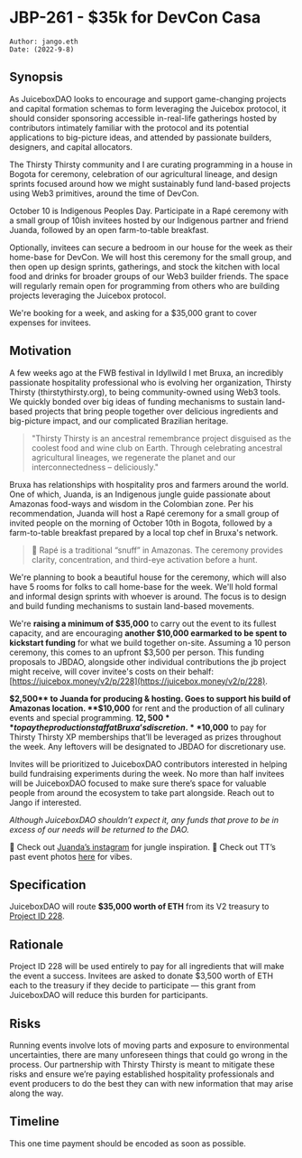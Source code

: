 # JBP-261 - $35k for DevCon Casa
```plain text
Author: jango.eth
Date: (2022-9-8)
```

## Synopsis

As JuiceboxDAO looks to encourage and support game-changing projects and capital formation schemas to form leveraging the Juicebox protocol, it should consider sponsoring accessible in-real-life gatherings hosted by contributors intimately familiar with the protocol and its potential applications to big-picture ideas, and attended by passionate builders, designers, and capital allocators.

The Thirsty Thirsty community and I are curating programming in a house in Bogota for ceremony, celebration of our agricultural lineage, and design sprints focused around how we might sustainably fund land-based projects using Web3 primitives, around the time of DevCon.

October 10 is Indigenous Peoples Day. Participate in a Rapé ceremony with a small group of 10ish invitees hosted by our Indigenous partner and friend Juanda, followed by an open farm-to-table breakfast. 

Optionally, invitees can secure a bedroom in our house for the week as their home-base for DevCon. We will host this ceremony for the small group, and then open up design sprints, gatherings, and stock the kitchen with local food and drinks for broader groups of our Web3 builder friends. The space will regularly remain open for programming from others who are building projects leveraging the Juicebox protocol.

We're booking for a week, and asking for a $35,000 grant to cover expenses for invitees.

## Motivation

A few weeks ago at the FWB festival in Idyllwild I met Bruxa, an incredibly passionate hospitality professional who is evolving her organization, Thirsty Thirsty (thirstythirsty.org), to being community-owned using Web3 tools. We quickly bonded over big ideas of funding mechanisms to sustain land-based projects that bring people together over delicious ingredients and big-picture impact, and our complicated Brazilian heritage. 

> "Thirsty Thirsty is an ancestral remembrance project disguised as the coolest food and wine club on Earth. Through celebrating ancestral agricultural lineages, we regenerate the planet and our interconnectedness – deliciously."

Bruxa has relationships with hospitality pros and farmers around the world. One of which, Juanda, is an Indigenous jungle guide passionate about Amazonas food-ways and wisdom in the Colombian zone. Per his recommendation, Juanda will host a Rapé ceremony for a small group of invited people on the morning of October 10th in Bogota, followed by a farm-to-table breakfast prepared by a local top chef in Bruxa's network. 

> 🐍 Rapé is a traditional “snuff” in Amazonas. The ceremony provides clarity, concentration, and third-eye activation before a hunt.

We're planning to book a beautiful house for the ceremony, which will also have 5 rooms for folks to call home-base for the week. We'll hold formal and informal design sprints with whoever is around. The focus is to design and build funding mechanisms to sustain land-based movements. 

We're **raising a minimum of $35,000** to carry out the event to its fullest capacity, and are encouraging **another $10,000 earmarked to be spent to kickstart funding** for what we build together on-site. Assuming a 10 person ceremony, this comes to an upfront $3,500 per person. This funding proposals to JBDAO, alongside other individual contributions the jb project might receive, will cover invitee's costs on their behalf: [https://juicebox.money/v2/p/228](https://juicebox.money/v2/p/228).

**$2,500** to Juanda for producing & hosting. Goes to support his build of Amazonas location.
**$10,000** for rent and the production of all culinary events and special programming.
**$12,500** to pay the production staff at Bruxa’s discretion.
**$10,000** to pay for Thirsty Thirsty XP memberships that’ll be leveraged as prizes throughout the week. Any leftovers will be designated to JBDAO for discretionary use.

Invites will be prioritized to JuiceboxDAO contributors interested in helping build fundraising experiments during the week. No more than half invitees will be JuiceboxDAO focused to make sure there’s space for valuable people from around the ecosystem to take part alongside. Reach out to Jango if interested.


_Although JuiceboxDAO shouldn’t expect it, any funds that prove to be in excess of our needs will be returned to the DAO._

🐍 Check out [Juanda’s instagram](https://www.instagram.com/juandamazonas/) for jungle inspiration.
🥂 Check out TT’s past event photos [here](https://www.thirstythirsty.org/events) for vibes. 

## Specification

JuiceboxDAO will route **$35,000 worth of ETH** from its V2 treasury to [Project ID 228](https://juicebox.money/v2/p/228).

## Rationale

Project ID 228 will be used entirely to pay for all ingredients that will make the event a success. Invitees are asked to donate $3,500 worth of ETH each to the treasury if they decide to participate — this grant from JuiceboxDAO will reduce this burden for participants.

## Risks

Running events involve lots of moving parts and exposure to environmental uncertainties, there are many unforeseen things that could go wrong in the process. Our partnership with Thirsty Thirsty is meant to mitigate these risks and ensure we’re paying established hospitality professionals and event producers to do the best they can with new information that may arise along the way.

## Timeline

This one time payment should be encoded as soon as possible.
